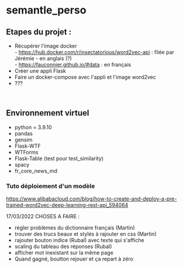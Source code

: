 # semantle_perso

## Etapes du projet :<br>
- Récupérer l'image docker <br>
        - https://hub.docker.com/r/insectatorious/word2vec-api : filée par Jérémie - en anglais (?) <br>
        - https://fauconnier.github.io/#data : en français <br>
- Créer une appli Flask
- Faire un docker-compose avec l'appli et l'image word2vec <br>
- ???
<br>

## Environnement virtuel
- python = 3.9.10
- pandas
- gensim
- Flask-WTF
- WTForms
- Flask-Table (test pour test_similarity)
- spacy
- fr_core_news_md


### Tuto déploiement d'un modèle
https://www.alibabacloud.com/blog/how-to-create-and-deploy-a-pre-trained-word2vec-deep-learning-rest-api_594064



17/03/2022
CHOSES A FAIRE : 
 - régler problèmes du dictionnaire français (Martin)
 - trouver des trucs beaux et stylés à rajouter en css (Martin)
 - rajouter bouton indice (Rubal) avec texte qui s'affiche
 - scaling du tableau des réponses (Rubal)
 - afficher mot inexistant sur la même page
 - Quand gagné, boutton rejouer et ça repart à zéro